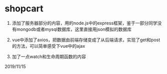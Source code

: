 # shopcart

1. 添加了服务器部分的内容，用的node.js中的express框架，鉴于一部分同学没有mongodb或者mysql数据库，这里直接用json模拟的数据库

2. vue中添加了axios，把数据由前端存储变成了从后端请求，实现了get和post的方法，可以简单感受下vue中的ajax

3. 加了一点watch和生命周期函数的内容

2019/11/15
